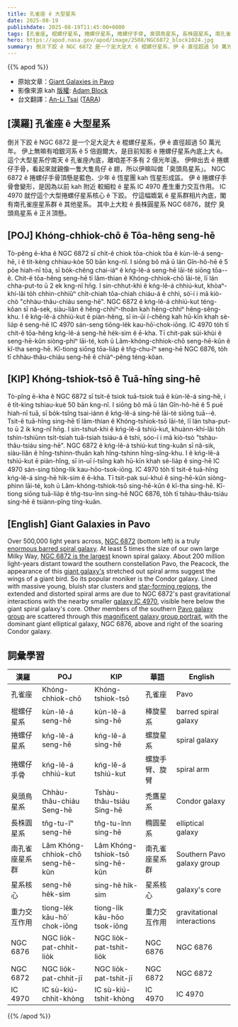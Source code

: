 ```yaml
---
title: 孔雀座 ê 大型星系
date: 2025-08-19
publishdate: 2025-08-19T11:45:00+0800
tags: [孔雀座, 棍螺仔星系, 捲螺仔星系, 捲螺仔手骨, 臭頭鳥星系, 長株圓星系, 南孔雀座星系群, 星系核心, 重力交互作用, NGC 6876, NGC 6872, IC 4970]
hero: https://apod.nasa.gov/apod/image/2508/NGC6872_block1024.jpg
summary: 倒爿下跤 ê NGC 6872 是一个足大足大 ê 棍螺仔星系，伊 ê 直徑超過 50 萬光年。
---
```


{{% apod %}}

- 原始文章：[Giant Galaxies in Pavo](https://apod.nasa.gov/apod/ap250819.html)
- 影像來源 kah [版權][Copyright]: [Adam Block][Adam_Block]
- 台文翻譯：[An-Li Tsai][An-Li Tsai] ([TARA][TARA])

## [漢羅] 孔雀座 ê 大型星系
倒爿下跤 ê NGC 6872 是一个足大足大 ê 棍螺仔星系，伊 ê 直徑超過 50 萬光年。
伊上無嘛有咱銀河系 ê 5 倍遐爾大，是目前知影 ê 捲螺仔星系內底上大 ê。
這个大型星系佇南天 ê 孔雀座內底，離咱差不多有 2 億光年遠。
伊伸出去 ê 捲螺仔手骨，看起來就親像一隻大隻鳥仔 ê 翅，所以伊嘛叫做「臭頭鳥星系」。
NGC 6872 ê 捲螺仔手骨頂懸是藍色、少年 ê 恆星團 kah 恆星形成區。
伊 ê 捲螺仔手骨會變形，是因為以前 kah 附近 較細粒 ê 星系 IC 4970 產生重力交互作用。
IC 4970 就佇這个大型捲螺仔星系核心 ê 下跤。
佇這幅媠氣 ê 星系群相片內底，閣有南孔雀座星系群 ê 其他星系。
其中上大粒 ê 長株圓星系 NGC 6876，就佇 臭頭鳥星系 ê 正爿頂懸。

<!--

## [英文] Giant Galaxies in Pavo
Over 500,000 light years across, NGC 6872 (bottom left) is a truly enormous barred spiral galaxy.
At least 5 times the size of our own large Milky Way, NGC 6872 is the largest known spiral galaxy.
About 200 million light-years distant toward the southern constellation Pavo, the Peacock, the appearance of this giant galaxy's stretched out spiral arms suggest the wings of a giant bird.
So its popular moniker is the Condor galaxy.
Lined with massive young, bluish star clusters and star-forming regions, the extended and distorted spiral arms are due to NGC 6872's past gravitational interactions with the nearby smaller galaxy IC 4970, visible here below the giant spiral galaxy's core.
Other members of the southern Pavo galaxy group are scattered through this magnificent galaxy group portrait, with the dominant giant elliptical galaxy, NGC 6876, above and right of the soaring Condor galaxy.

## [中文] 孔雀座中的巨型星系
NGC 6872（左下）直徑超過50萬光年，是巨大的棒旋星系。
NGC 6872的大小至少是我們銀河系的5倍，是已知最大的螺旋星系。
這個巨型星系位於南天孔雀座，距離我們約2億光年，其伸展的旋臂形狀酷似巨鳥的翅膀。
因此，它被戲稱為「禿鷹星系」。
NGC 6872的螺旋臂周圍佈滿了巨大的藍色年輕恆星團和恆星形成區，其伸展和扭曲的螺旋臂是由於NGC 6872過去與附近較小星系IC 4970的引力相互作用造成的，IC 4970位於這個巨型螺旋星系的核心下方。
南孔雀座星系群的其他成員星系散佈在這幅宏偉的星系群肖像中，其中最主要的巨型橢圓星系 NGC 6876 位於翱翔的禿鷹星系的右上方。

-->

## [POJ] Khóng-chhiok-chō ê Tōa-hêng seng-hē
Tò-pêng ē-kha ê NGC 6872 sī chi̍t-ê chiok tōa-chiok tōa ê kùn-lê-á seng-hē, i ê ti̍t-kèng chhiau-kòe 50 bān kng-nî.
I siōng bô mā ū lán Gîn-hô-hē ê 5 pōe hiah-nī tōa, sī bo̍k-chêng chai-iáⁿ ê kńg-lê-á seng-hē lāi-té siōng tōa--ê.
Chit-ê tōa-hêng seng-hē tī lâm-thian ê Khóng-chhiok-chō lāi-té, lī lán chha-put-to ū 2 ek kng-nî hn̄g.
I sin-chhut-khì ê kńg-lê-á chhiú-kut, khòaⁿ-khí-lâi to̍h chhin-chhiūⁿ chi̍t-chiah tōa-chiah chiáu-á ê chhì, só͘-í i mā kiò-chò "chhàu-thâu-chiáu seng-hē".
NGC 6872 ê kńg-lê-á chhiú-kut téng-kôan sī nâ-sek, siàu-liân ê hêng-chhiⁿ-thoân kah hêng-chhiⁿ hêng-sêng-khu.
I ê kńg-lê-á chhiú-kut ē piàn-hêng, sī in-ūi í-chêng kah hū-kīn khah sè-lia̍p ê seng-hē IC 4970 sán-seng tiōng-le̍k kau-hō͘-chok-iōng.
IC 4970 to̍h tī chit-ê tōa-hêng kńg-lê-á seng-hē he̍k-sim ê ē-kha.
Tī chit-pak súi-khùi ê seng-hē-kûn siòng-phìⁿ lāi-té, koh ū Lâm-khóng-chhiok-chō seng-hē-kûn ê kî-tha seng-hē.
Kî-tiong siōng tōa-lia̍p ê tn̂g-chu-îⁿ seng-hē NGC 6876, to̍h tī chhàu-thâu-chiáu seng-hē ê chiàⁿ-pêng téng-kôan.

## [KIP] Khóng-tshiok-tsō ê Tuā-hîng sing-hē
Tò-pîng ē-kha ê NGC 6872 sī tsi̍t-ê tsiok tuā-tsiok tuā ê kùn-lê-á sing-hē, i ê ti̍t-kìng tshiau-kuè 50 bān kng-nî.
I siōng bô mā ū lán Gîn-hô-hē ê 5 puē hiah-nī tuā, sī bo̍k-tsîng tsai-iánn ê kńg-lê-á sing-hē lāi-té siōng tuā--ê.
Tsit-ê tuā-hîng sing-hē tī lâm-thian ê Khóng-tshiok-tsō lāi-té, lī lán tsha-put-to ū 2 ik kng-nî hn̄g.
I sin-tshut-khì ê kńg-lê-á tshiú-kut, khuànn-khí-lâi to̍h tshin-tshiūnn tsi̍t-tsiah tuā-tsiah tsiáu-á ê tshì, sóo-í i mā kiò-tsò "tshàu-thâu-tsiáu sing-hē".
NGC 6872 ê kńg-lê-á tshiú-kut tíng-kuân sī nâ-sik, siàu-liân ê hîng-tshinn-thuân kah hîng-tshinn hîng-sîng-khu.
I ê kńg-lê-á tshiú-kut ē piàn-hîng, sī in-uī í-tsîng kah hū-kīn khah sè-lia̍p ê sing-hē IC 4970 sán-sing tiōng-li̍k kau-hōo-tsok-iōng.
IC 4970 to̍h tī tsit-ê tuā-hîng kńg-lê-á sing-hē hi̍k-sim ê ē-kha.
Tī tsit-pak suí-khuì ê sing-hē-kûn siòng-phìnn lāi-té, koh ū Lâm-khóng-tshiok-tsō sing-hē-kûn ê kî-tha sing-hē.
Kî-tiong siōng tuā-lia̍p ê tn̂g-tsu-înn sing-hē NGC 6876, to̍h tī tshàu-thâu-tsiáu sing-hē ê tsiànn-pîng tíng-kuân.

## [English] Giant Galaxies in Pavo

Over 500,000 light years across, [NGC 6872][NGC_6872] (bottom left) is a truly [enormous barred spiral galaxy][enormous_barred_spiral_galaxy].
At least 5 times the size of our own large Milky Way, [NGC 6872 is the largest][NGC_6872_is_the_largest] known spiral galaxy.
About 200 million light-years distant toward the southern constellation Pavo, the Peacock, the appearance of this [giant galaxy's][giant_galaxy_s] stretched out spiral arms suggest the wings of a giant bird.
So its popular moniker is the Condor galaxy.
Lined with massive young, bluish star clusters and [star-forming regions][star_forming_regions], the extended and distorted spiral arms are due to NGC 6872's past gravitational interactions with the nearby smaller [galaxy IC 4970][galaxy_IC_4970], visible here below the giant spiral galaxy's core.
Other members of the southern [Pavo galaxy group][Pavo_galaxy_group] are scattered through this [magnificent galaxy group portrait][magnificent_galaxy_group_portrait], with the dominant giant elliptical galaxy, NGC 6876, above and right of the soaring Condor galaxy.


## 詞彙學習
|漢羅|POJ|KIP|華語|English|
|-|-|-|-|-|
| 孔雀座 | Khóng-chhiok-chō | Khóng-tshiok-tsō | 孔雀座 | Pavo |
| 棍螺仔星系 | kùn-lê-á seng-hē | kùn-lê-á sing-hē | 棒旋星系 | barred spiral galaxy |
| 捲螺仔星系 | kńg-lê-á seng-hē | kńg-lê-á sing-hē | 螺旋星系 | spiral galaxy |
| 捲螺仔手骨 | kńg-lê-á chhiú-kut | kńg-lê-á tshiú-kut | 螺旋手臂、旋臂 | spiral arm |
| 臭頭鳥星系 | Chhàu-thâu-chiáu Seng-hē | Tshàu-thâu-tsiáu Sing-hē | 禿鷹星系 | Condor galaxy |
| 長株圓星系 | tn̂g-tu-îⁿ seng-hē | tn̂g-tu-înn sing-hē | 橢圓星系 | elliptical galaxy |
| 南孔雀座星系群 | Lâm Khóng-chhiok-chō seng-hē-kûn | Lâm Khóng-tshiok-tsō sing-hē-kûn | 南孔雀座星系群 | Southern Pavo galaxy group |
| 星系核心 | seng-hē he̍k-sim | sing-hē hi̍k-sim | 星系核心 | galaxy's core |
| 重力交互作用 | tiong-le̍k kāu-hō͘ chok-iōng | tiong-li̍k kāu-hōo tsok-iōng | 重力交互作用 | gravitational interactions |
| NGC 6876 | NGC lio̍k-pat-chhit-lio̍k | NGC lio̍k-pat-tshit-lio̍k | NGC 6876 | NGC 6876 |
| NGC 6872 | NGC lio̍k-pat-chhit-jī | NGC lio̍k-pat-tshit-jī | NGC 6872 | NGC 6872 |
| IC 4970 | IC sù-kiú-chhit-khòng | IC sù-kiú-tshit-khòng | IC 4970 | IC 4970 |



{{% /apod %}}

[An-Li Tsai]: mailto:thianbun.taigi@gmail.com
[TARA]: https://tara.tw

[Copyright]: https://apod.nasa.gov/apod/fap/lib/about_apod.html#srapply
[License3]: https://creativecommons.org/licenses/by-nc-nd/3.0/
[License2]:https://creativecommons.org/licenses/by-nc-nd/2.0/
[NASA]:https://www.nasa.gov/

[NGC_6872]:http://www.eso.org/public/images/eso9924b/
[enormous_barred_spiral_galaxy]:https://ui.adsabs.harvard.edu/abs/2007A%26A...464..155H/abstract
[NGC_6872_is_the_largest]:https://ui.adsabs.harvard.edu/abs/2014ApJ...795...89E/abstract
[giant_galaxy_s]:https://apod.nasa.gov/apod/ap110403.html
[star_forming_regions]:https://ui.adsabs.harvard.edu/abs/2009ApJ...691.1921M/abstract
[galaxy_IC_4970]:http://chandra.harvard.edu/photo/2009/ngc6872/
[Pavo_galaxy_group]:https://www.astroexplorer.org/details/apj296376f1
[magnificent_galaxy_group_portrait]:https://www.adamblockphotos.com/ngc-6872.html
[meteor_door]:https://apod.nasa.gov/apod/ap250820.html

[Adam_Block]:https://www.adamblockphotos.com/
[Copyright]:lib/about_apod.html#srapply